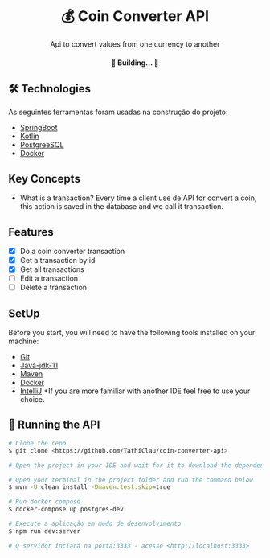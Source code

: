 
<h1 align="center">
    <a> 💰 Coin Converter API </a>
</h1>
<p align="center"> Api to convert values from one currency to another </p>

<h4 align="center"> 
	🚧  Building...  🚧
</h4>

## 🛠 Technologies

As seguintes ferramentas foram usadas na construção do projeto:

- [SpringBoot](https://expo.io/)
- [Kotlin](https://nodejs.org/en/)
- [PostgreeSQL](https://pt-br.reactjs.org/)
- [Docker](https://docs.docker.com/)

## Key Concepts

- What is a transaction?
  Every time a client use de API for convert a coin, this action is saved in the database and we call it transaction.

## Features

- [x] Do a coin converter transaction
- [x] Get a transaction by id
- [x] Get all transactions
- [ ] Edit a transaction
- [ ] Delete a transaction

## SetUp

Before you start, you will need to have the following tools installed on your machine:
- [Git](https://git-scm.com)
- [Java-jdk-11](https://www.oracle.com/br/java/technologies/javase/jdk11-archive-downloads.html)
- [Maven](https://maven.apache.org/)
- [Docker](https://docs.docker.com/) 
- [IntelliJ](https://www.jetbrains.com/pt-br/idea/)  *If you are more familiar with another IDE feel free to use your choice. 

## 🎲 Running the API 

```bash
# Clone the repo
$ git clone <https://github.com/TathiClau/coin-converter-api>

# Open the project in your IDE and wait for it to download the dependencies

# Open your terminal in the project folder and run the command below
$ mvn -U clean install -Dmaven.test.skip=true

# Run docker compose
$ docker-compose up postgres-dev

# Execute a aplicação em modo de desenvolvimento
$ npm run dev:server

# O servidor inciará na porta:3333 - acesse <http://localhost:3333>
```
